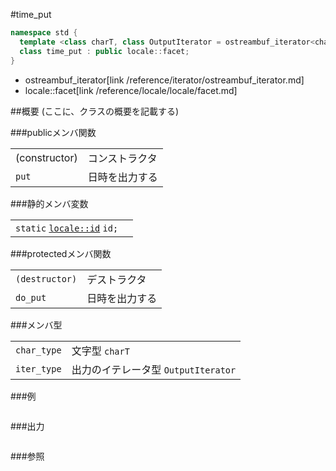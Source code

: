 #time_put
```cpp
namespace std {
  template <class charT, class OutputIterator = ostreambuf_iterator<charT> >
  class time_put : public locale::facet;
}
```
* ostreambuf_iterator[link /reference/iterator/ostreambuf_iterator.md]
* locale::facet[link /reference/locale/locale/facet.md]

##概要
(ここに、クラスの概要を記載する)

###publicメンバ関数

| | |
|---------------------------------------------------------------------------|-----------------------|
| (constructor) | コンストラクタ |
| `put` | 日時を出力する |

###静的メンバ変数

| | |
|---------------------------------------------------------------------------------------------------------------------------------------------------------------------------------------------------------------------------------------------------------------|--|
| `static` [`locale::id`](/reference/locale/locale/id.md) `id;` |  |

###protectedメンバ関数

| | |
|---------------------------|-----------------------|
| `(destructor)` | デストラクタ |
| `do_put` | 日時を出力する |

###メンバ型

| | |
|-----------------------------------------------------------------------|----------------------------------------------------------|
| `char_type` | 文字型 `charT` |
| `iter_type` | 出力のイテレータ型 `OutputIterator` |

###例
```cpp
```

###出力
```
```

###参照
